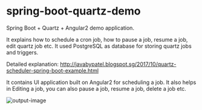 # spring-boot-quartz-demo
Spring Boot + Quartz + Angular2 demo application. 

It explains how to schedule a cron job, how to pause a job, resume a job, edit quartz job etc. 
It used PostgreSQL as database for storing quartz jobs and triggers.

Detailed explanation: http://javabypatel.blogspot.sg/2017/10/quartz-scheduler-spring-boot-example.html

It contains UI application built on Angular2 for scheduling a job.
It also helps in Editing a job, you can also pause a job, resume a job, delete a job etc.

 ![output-image](https://1.bp.blogspot.com/-wdA6K1d_bj8/Wdun-8Sj7zI/AAAAAAAACIE/OXwEYjvnCWsHDaz7PGyLuzUr_jAiR6JagCLcBGAs/s1600/spring-quartz-scheduler-angular2-ui.PNG) 
